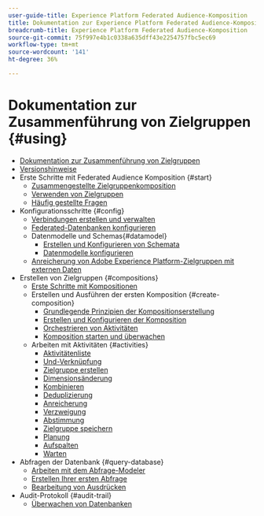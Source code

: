```yaml
---
user-guide-title: Experience Platform Federated Audience-Komposition
title: Dokumentation zur Experience Platform Federated Audience-Komposition
breadcrumb-title: Experience Platform Federated Audience-Komposition
source-git-commit: 75f997e4b1c0338a635dff43e2254757fbc5ec69
workflow-type: tm+mt
source-wordcount: '141'
ht-degree: 36%

---
```



# Dokumentation zur Zusammenführung von Zielgruppen {#using}

+ [Dokumentation zur Zusammenführung von Zielgruppen](home.md)
+ [Versionshinweise](start/release-notes.md)
+ Erste Schritte mit Federated Audience Komposition {#start}
   + [Zusammengestellte Zielgruppenkomposition](start/get-started.md)
   + [Verwenden von Zielgruppen](start/audiences.md)
   + [Häufig gestellte Fragen](start/faq.md)
+ Konfigurationsschritte {#config}
   + [Verbindungen erstellen und verwalten](connections/connections.md)
   + [Federated-Datenbanken konfigurieren](connections/federated-db.md)
   + Datenmodelle und Schemas{#datamodel}
      + [Erstellen und Konfigurieren von Schemata](customer/schemas.md)
      + [Datenmodelle konfigurieren](data-management/gs-models.md)
   + [Anreicherung von Adobe Experience Platform-Zielgruppen mit externen Daten](connections/destinations.md)
+ Erstellen von Zielgruppen {#compositions}
   + [Erste Schritte mit Kompositionen](compositions/gs-compositions.md)
   + Erstellen und Ausführen der ersten Komposition {#create-composition}
      + [Grundlegende Prinzipien der Kompositionserstellung](compositions/gs-composition-creation.md)
      + [Erstellen und Konfigurieren der Komposition](compositions/create-composition.md)
      + [Orchestrieren von Aktivitäten](compositions/orchestrate-activities.md)
      + [Komposition starten und überwachen](compositions/start-monitor-composition.md)
   + Arbeiten mit Aktivitäten {#activities}
      + [Aktivitätenliste](compositions/activities/about-activities.md)
      + [Und-Verknüpfung](compositions/activities/and-join.md)
      + [Zielgruppe erstellen](compositions/activities/build-audience.md)
      + [Dimensionsänderung](compositions/activities/change-dimension.md)
      + [Kombinieren](compositions/activities/combine.md)
      + [Deduplizierung](compositions/activities/deduplication.md)
      + [Anreicherung](compositions/activities/enrichment.md)
      + [Verzweigung](compositions/activities/fork.md)
      + [Abstimmung](compositions/activities/reconciliation.md)
      + [Zielgruppe speichern](compositions/activities/save-audience.md)
      + [Planung](compositions/activities/scheduler.md)
      + [Aufspalten](compositions/activities/split.md)
      + [Warten](compositions/activities/wait.md)
+ Abfragen der Datenbank {#query-database}
   + [Arbeiten mit dem Abfrage-Modeler](query/query-modeler-overview.md)
   + [Erstellen Ihrer ersten Abfrage](query/build-query.md)
   + [Bearbeitung von Ausdrücken](query/expression-editor.md)
+ Audit-Protokoll {#audit-trail}
   + [Überwachen von Datenbanken](admin/audit-trail.md)
